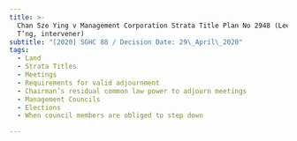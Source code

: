 ```yaml
---
title: >-
  Chan Sze Ying v Management Corporation Strata Title Plan No 2948 (Lee Chuen
  T’ng, intervener)
subtitle: "[2020] SGHC 88 / Decision Date: 29\_April\_2020"
tags:
  - Land
  - Strata Titles
  - Meetings
  - Requirements for valid adjournment
  - Chairman’s residual common law power to adjourn meetings
  - Management Councils
  - Elections
  - When council members are obliged to step down

---
```


